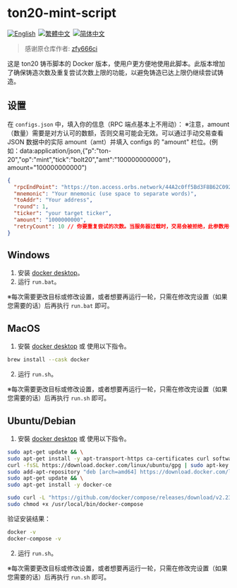 # ton20-mint-script

<p align="left">
<a href="./README.md"><img alt="English" src="https://img.shields.io/badge/English-%238193b3?style=for-the-badge"></a>&thinsp;
<a href="./README-t.md"><img alt="繁體中文" src="https://img.shields.io/badge/繁體中文-%238193b3?style=for-the-badge"></a>&thinsp;
<a href="./README-s.md"><img alt="简体中文" src="https://img.shields.io/badge/简体中文-%238193b3?style=for-the-badge"></a>
</p>

> 感谢原仓库作者: [zfy666ci](https://github.com/zfy666ci/ton-mint)

这是 ton20 铸币脚本的 Docker 版本，使用户更方便地使用此脚本。此版本增加了确保铸造次数及重复尝试次数上限的功能，以避免铸造已达上限仍继续尝试铸造。

## 设置

在 `configs.json` 中，填入你的信息（RPC 端点基本上不用动）：
※注意，amount（数量）需要是对方认可的数额，否则交易可能会无效。可以通过手动交易查看 JSON 数据中的实际 amount（amt）并填入 configs 的 "amount" 栏位。(例如：data:application/json,{"p":"ton-20","op":"mint","tick":"bolt20","amt":"100000000000"}，amount="100000000000")

```json
{
  "rpcEndPoint": "https://ton.access.orbs.network/44A2c0ff5Bd3F8B62C092Ab4D238bEE463E644A2/1/mainnet/toncenter-api-v2/jsonRPC",
  "mnemonic": "Your mnemonic (use space to separate words)",
  "toAddr": "Your address",
  "round": 1,
  "ticker": "your target ticker",
  "amount": "1000000000",
  "retryCount": 10 // 你要重复尝试的次数。当服务器过载时，交易会被拒绝，此参数用于结束不断的尝试避免浪费太多 gas。
}
```

## Windows

1. 安装 [docker desktop](https://www.docker.com/products/docker-desktop/)。
2. 运行 `run.bat`。

※每次需要更改目标或修改设置，或者想要再运行一轮，只需在修改完设置（如果您需要的话）后再执行 `run.bat` 即可。

## MacOS

1. 安裝 [docker desktop](https://www.docker.com/products/docker-desktop/) 或 使用以下指令。

```sh
brew install --cask docker
```

2. 运行 `run.sh`。

※每次需要更改目标或修改设置，或者想要再运行一轮，只需在修改完设置（如果您需要的话）后再执行 `run.sh` 即可。

## Ubuntu/Debian

1. 安裝 [docker desktop](https://www.docker.com/products/docker-desktop/) 或 使用以下指令。

```sh
sudo apt-get update && \
sudo apt-get install -y apt-transport-https ca-certificates curl software-properties-common && \
curl -fsSL https://download.docker.com/linux/ubuntu/gpg | sudo apt-key add - && \
sudo add-apt-repository "deb [arch=amd64] https://download.docker.com/linux/ubuntu $(lsb_release -cs) stable" && \
sudo apt-get update && \
sudo apt-get install -y docker-ce

sudo curl -L "https://github.com/docker/compose/releases/download/v2.23.3/docker-compose-$(uname -s)-$(uname -m)" -o /usr/local/bin/docker-compose && \
sudo chmod +x /usr/local/bin/docker-compose
```

验证安装结果：

```sh
docker -v
docker-compose -v
```

2. 运行 `run.sh`。

※每次需要更改目标或修改设置，或者想要再运行一轮，只需在修改完设置（如果您需要的话）后再执行 `run.sh` 即可。
